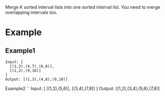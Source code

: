 Merge K sorted interval lists into one sorted interval list. You need to merge overlapping intervals too.

# Example
## Example1
```
Input: [
  [(1,3),(4,7),(6,8)],
  [(1,2),(9,10)]
]
Output: [(1,3),(4,8),(9,10)]
```
Example2
``
Input: [
  [(1,2),(5,6)],
  [(3,4),(7,8)]
]
Output: [(1,2),(3,4),(5,6),(7,8)]
```